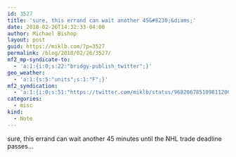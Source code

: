 ```yaml
---
id: 3527
title: 'sure, this errand can wait another 45&#8230;&diams;'
date: 2018-02-26T14:32:33-04:00
author: Michael Bishop
layout: post
guid: https://miklb.com/?p=3527
permalink: /blog/2018/02/26/3527/
mf2_mp-syndicate-to:
  - 'a:1:{i:0;s:22:"bridgy-publish_twitter";}'
geo_weather:
  - 'a:1:{s:5:"units";s:1:"F";}'
mf2_syndication:
  - 'a:1:{i:0;s:51:"https://twitter.com/miklb/status/968206785109811200";}'
categories:
  - misc
kind:
  - Note
---
```

sure, this errand can wait another 45 minutes until the NHL trade deadline passes…